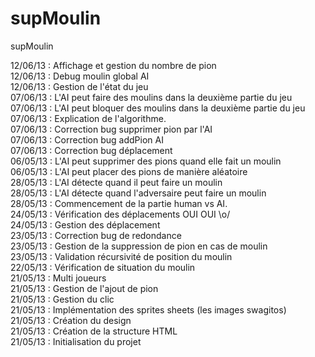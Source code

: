 supMoulin
=========

supMoulin

12/06/13 : Affichage et gestion du nombre de pion<br/>
12/06/13 : Debug moulin global AI<br/>
12/06/13 : Gestion de l'état du jeu<br/>
07/06/13 : L'AI peut faire des moulins dans la deuxième partie du jeu <br/>
07/06/13 : L'AI peut bloquer des moulins dans la deuxième partie du jeu<br/>
07/06/13 : Explication de l'algorithme.<br/>
07/06/13 : Correction bug supprimer pion par l'AI<br/>
07/06/13 : Correction bug addPion AI<br/>
07/06/13 : Correction bug déplacement<br/>
06/05/13 : L'AI peut supprimer des pions quand elle fait un moulin<br/>
06/05/13 : L'AI peut placer des pions de manière aléatoire<br/>
28/05/13 : L'AI détecte quand il peut faire un moulin<br/>
28/05/13 : L'AI détecte quand l'adversaire peut faire un moulin<br/>
28/05/13 : Commencement de la partie human vs AI. <br/>
24/05/13 : Vérification des déplacements OUI OUI \o/<br/>
24/05/13 : Gestion des déplacement<br/>
23/05/13 : Correction bug de redondance<br/>
23/05/13 : Gestion de la suppression de pion en cas de moulin<br/>
23/05/13 : Validation récursivité de position du moulin<br/>
22/05/13 : Vérification de situation du moulin<br/>
21/05/13 : Multi joueurs<br/>
21/05/13 : Gestion de l'ajout de pion<br/>
21/05/13 : Gestion du clic<br/>
21/05/13 : Implémentation des sprites sheets (les images swagitos)<br/>
21/05/13 : Création du design<br/>
21/05/13 : Création de la structure HTML<br/>
21/05/13 : Initialisation du projet<br/>